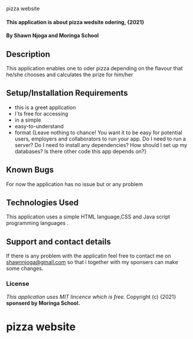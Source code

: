  pizza website
#### This application is about pizza wedsite odering, {2021}
#### By **Shawn Njoga and Moringa School**
## Description
This application enables one to oder pizza depending on the flavour that he/she chooses and calculates the prize for him/her 
## Setup/Installation Requirements
* this is a greet application
* I`ts free for accessing
* in a simple
* easy-to-understand
* format
{Leave nothing to chance! You want it to be easy for potential users, employers and collaborators to run your app. Do I need to run a server? Do I need to install any dependencies? How should I set up my databases? Is there other code this app depends on?}
## Known Bugs
For now the application has no issue but or any problem
## Technologies Used
This application uses a simple HTML language,CSS and Java script programming languages .
## Support and contact details
If there is any problem with the applicatin feel free to contact me on shawnnjoga@gmail.com so that i together with my sponsers can make some changes.
### License
*This application uses MIT lincence which is free.*
Copyright (c) {2021} **sponserd by Moringa School.**

# pizza website